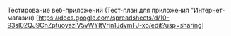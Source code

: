Тестирование веб-приложений
(Тест-план для приложения "Интернет-магазин)
[https://docs.google.com/spreadsheets/d/10-93sI02QJ9CnZptuoyazlV5vWYItVrjn1JdvmFJ-xo/edit?usp=sharing]
